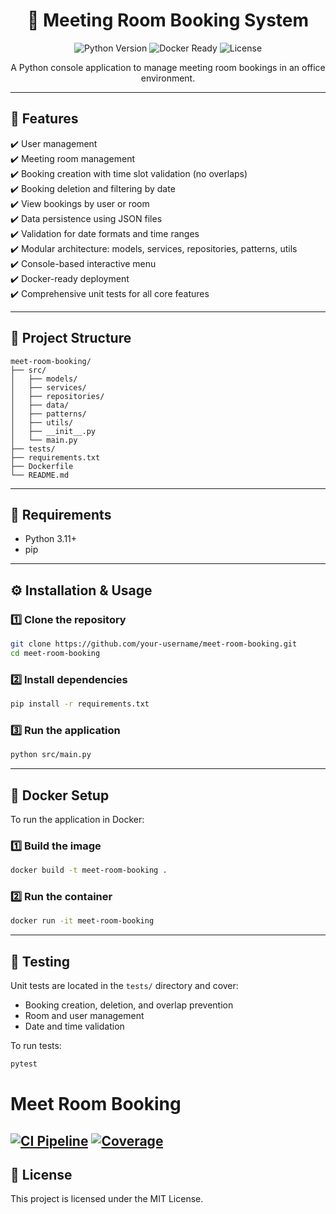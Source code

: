 <div align="center">
  <h1>📅 Meeting Room Booking System</h1>
  <p>
    <img src="https://img.shields.io/badge/python-3.11%2B-blue.svg" alt="Python Version">
    <img src="https://img.shields.io/badge/docker-ready-blue.svg" alt="Docker Ready">
    <img src="https://img.shields.io/badge/license-MIT-green.svg" alt="License">
  </p>
  <p>A Python console application to manage meeting room bookings in an office environment.</p>
</div>

---

## 🚀 Features

✔️ User management  
✔️ Meeting room management  
✔️ Booking creation with time slot validation (no overlaps)  
✔️ Booking deletion and filtering by date  
✔️ View bookings by user or room  
✔️ Data persistence using JSON files  
✔️ Validation for date formats and time ranges  
✔️ Modular architecture: models, services, repositories, patterns, utils  
✔️ Console-based interactive menu  
✔️ Docker-ready deployment  
✔️ Comprehensive unit tests for all core features

---

## 📁 Project Structure

```text
meet-room-booking/
├── src/
│   ├── models/
│   ├── services/
│   ├── repositories/
│   ├── data/
│   ├── patterns/
│   ├── utils/
│   ├── __init__.py
│   └── main.py
├── tests/
├── requirements.txt
├── Dockerfile
└── README.md
```

---

## 🧰 Requirements

- Python 3.11+
- pip

---

## ⚙️ Installation & Usage

### 1️⃣ Clone the repository
```bash
git clone https://github.com/your-username/meet-room-booking.git
cd meet-room-booking
```

### 2️⃣ Install dependencies
```bash
pip install -r requirements.txt
```

### 3️⃣ Run the application
```bash
python src/main.py
```

---

## 🐳 Docker Setup

To run the application in Docker:

### 1️⃣ Build the image
```bash
docker build -t meet-room-booking .
```

### 2️⃣ Run the container
```bash
docker run -it meet-room-booking
```

---

## 🧪 Testing

Unit tests are located in the `tests/` directory and cover:
- Booking creation, deletion, and overlap prevention
- Room and user management
- Date and time validation

To run tests:
```bash
pytest
```
# Meet Room Booking

[![CI Pipeline](https://github.com/dario-coronel/meet-room-booking/actions/workflows/ci.yml/badge.svg)](https://github.com/dario-coronel/meet-room-booking/actions/workflows/ci.yml)
[![Coverage](https://codecov.io/gh/dario-coronel/meet-room-booking/branch/main/graph/badge.svg)](https://codecov.io/gh/dario-coronel/meet-room-booking)
---

## 📖 License

This project is licensed under the MIT License.
